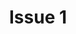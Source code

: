 ---
title: Issue 1
season: November 2015
layout: table-of-contents
presentation: abstract
palette: 
  - main: "theme-salmon-pink"
  - dark: "#ED4A85"
  - light: "#B00C48"
order: 100
licence:
  - text: "Creative Commons Attribution-NonCommercial 4.0 International (CC BY-NC 4.0)"
  - href: "https://creativecommons.org/licenses/by-nc/4.0/"
  - isExternalLink: true
class: page-one
outputs:
  - pdf
  - html
---